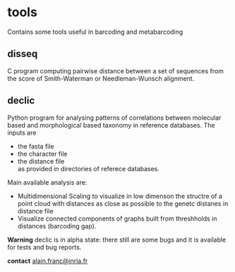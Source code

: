 # tools
Contains some tools useful in barcoding and metabarcoding   

## disseq

C program computing pairwise distance between a set of sequences from the score of Smith-Waterman or Needleman-Wunsch alignment.

## declic

Python program  for analysing patterns of correlations between molecular based and morphological based taxonomy in reference databases. The inputs are
* the fasta file
* the character file
* the distance file   
as provided in directories of referece databases.   

Main available analysis are:
* Multidimensional Scaling to visualize in low dimenson the structre of a point cloud with distances as close as possible to the genetc distanes in distance file
* Visualize connected components of graphs built from threshholds in distances (barcoding gap).

**Warning** declic is in alpha state: there still are some bugs and it is available for tests and bug reports. 

**contact** alain.franc@inria.fr








